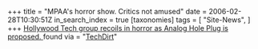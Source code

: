 +++
title = "MPAA's horror show. Critics not amused"
date = 2006-02-28T10:30:51Z
in_search_index = true
[taxonomies]
tags = [
"Site-News",
]
+++
<a href="http://lawgeek.typepad.com/lawgeek/2006/02/variety_mpaa_ca.html">Hollywood Tech group recoils in horror as Analog Hole Plug is proposed. </a> found via = "<a href="http://techdirt.com/articles/20060228/0131259_F.shtml">TechDirt</a>"
